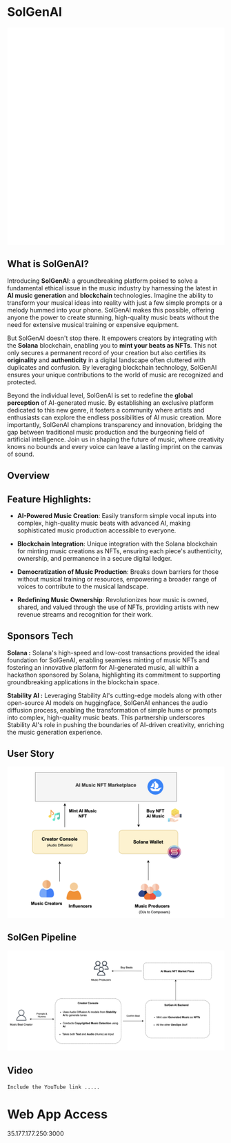 # SolGenAI
![](diagrams/nft.png)

## What is SolGenAI?
Introducing **SolGenAI**: a groundbreaking platform poised to solve a fundamental ethical issue in  the music industry by harnessing the latest in **AI music generation** and **blockchain** technologies. Imagine the ability to transform your musical ideas into reality with just a few simple prompts or a melody hummed into your phone. SolGenAI makes this possible, offering anyone the power to create stunning, high-quality music beats without the need for extensive musical training or expensive equipment.

But SolGenAI doesn't stop there. It empowers creators by integrating with the **Solana** blockchain, enabling you to **mint your beats as NFTs**. This not only secures a permanent record of your creation but also certifies its **originality** and **authenticity** in a digital landscape often cluttered with duplicates and confusion. By leveraging blockchain technology, SolGenAI ensures your unique contributions to the world of music are recognized and protected.

Beyond the individual level, SolGenAI is set to redefine the **global perception** of AI-generated music. By establishing an exclusive platform dedicated to this new genre, it fosters a community where artists and enthusiasts can explore the endless possibilities of AI music creation. More importantly, SolGenAI champions transparency and innovation, bridging the gap between traditional music production and the burgeoning field of artificial intelligence. Join us in shaping the future of music, where creativity knows no bounds and every voice can leave a lasting imprint on the canvas of sound.

## Overview
## Feature Highlights:

- **AI-Powered Music Creation**: Easily transform simple vocal inputs into complex, high-quality music beats with advanced AI, making sophisticated music production accessible to everyone.

- **Blockchain Integration**: Unique integration with the Solana blockchain for minting music creations as NFTs, ensuring each piece's authenticity, ownership, and permanence in a secure digital ledger.

- **Democratization of Music Production**: Breaks down barriers for those without musical training or resources, empowering a broader range of voices to contribute to the musical landscape.

- **Redefining Music Ownership**: Revolutionizes how music is owned, shared, and valued through the use of NFTs, providing artists with new revenue streams and recognition for their work. 


## Sponsors Tech

**Solana :** Solana's high-speed and low-cost transactions provided the ideal foundation for SolGenAI, enabling seamless minting of music NFTs and fostering an innovative platform for AI-generated music, all within a hackathon sponsored by Solana, highlighting its commitment to supporting groundbreaking applications in the blockchain space.
 

**Stability AI :** Leveraging Stability AI's cutting-edge models along with other open-source AI models on huggingface, SolGenAI enhances the audio diffusion process, enabling the transformation of simple hums or prompts into complex, high-quality music beats. This partnership underscores Stability AI's role in pushing the boundaries of AI-driven creativity, enriching the music generation experience.


## User Story
![](diagrams/SolGen_User_Story.png)

## SolGen Pipeline
![](diagrams/SolGen_Pipeline.png)


## Video 
```
Include the YouTube link .....
```

# Web App Access
35.177.177.250:3000
